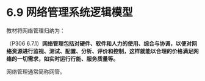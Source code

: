 # 6.9 网络管理系统逻辑模型

教材将网络管理归纳为：

（P306 6.7.1）**网络管理包括对硬件、软件和人力的使用、综合与协调，以便对网络资源进行监视、测试、配置、分析、评价和控制，这样就能以合理的价格满足网络的一切需求，如实时运行行能、服务质量等。**

网络管理通常简称网管。